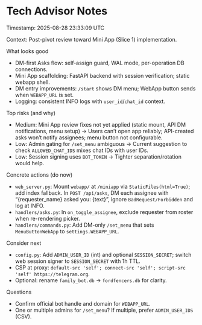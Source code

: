 # Tech Advisor Notes

Timestamp: 2025-08-28 23:33:09 UTC

Context: Post-pivot review toward Mini App (Slice 1) implementation.

What looks good
- DM-first Asks flow: self-assign guard, WAL mode, per-operation DB connections.
- Mini App scaffolding: FastAPI backend with session verification; static webapp shell.
- DM entry improvements: `/start` shows DM menu; WebApp button sends when `WEBAPP_URL` is set.
- Logging: consistent INFO logs with `user_id`/`chat_id` context.

Top risks (and why)
- Medium: Mini App review fixes not yet applied (static mount, API DM notifications, menu setup) → Users can’t open app reliably; API-created asks won’t notify assignees; menu button not configurable.
- Low: Admin gating for `/set_menu` ambiguous → Current suggestion to check `ALLOWED_CHAT_IDS` mixes chat IDs with user IDs.
- Low: Session signing uses `BOT_TOKEN` → Tighter separation/rotation would help.

Concrete actions (do now)
- `web_server.py`: Mount `webapp/` at `/miniapp` via `StaticFiles(html=True)`; add index fallback. In `POST /api/asks`, DM each assignee with “{requester_name} asked you: {text}”, ignore `BadRequest/Forbidden` and log at INFO.
- `handlers/asks.py`: In `on_toggle_assignee`, exclude requester from roster when re-rendering picker.
- `handlers/commands.py`: Add DM-only `/set_menu` that sets `MenuButtonWebApp` to `settings.WEBAPP_URL`.

Consider next
- `config.py`: Add `ADMIN_USER_ID` (int) and optional `SESSION_SECRET`; switch web session signer to `SESSION_SECRET` with 1h TTL.
- CSP at proxy: `default-src 'self'; connect-src 'self'; script-src 'self' https://telegram.org`.
- Optional: rename `family_bot.db` → `fordfencers.db` for clarity.

Questions
- Confirm official bot handle and domain for `WEBAPP_URL`.
- One or multiple admins for `/set_menu`? If multiple, prefer `ADMIN_USER_IDS` (CSV).

